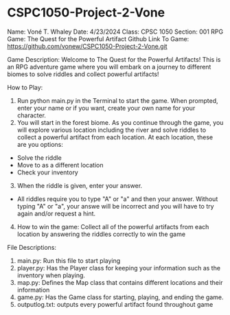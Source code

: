 # CSPC1050-Project-2-Vone
Name: Voné T. Whaley
Date: 4/23/2024
Class: CPSC 1050
Section: 001
RPG Game: The Quest for the Powerful Artifact
Github Link To Game: https://github.com/vonew/CSPC1050-Project-2-Vone.git

Game Description: Welcome to The Quest for the Powerful Artifacts! This is an RPG adventure game where you will embark on a journey to different biomes to solve riddles and collect powerful artifacts!

How to Play:
1. Run python main.py in the Terminal to start the game. When prompted, enter your name or if you want, create your own name for your character. 
2. You will start in the forest biome. As you continue through the game, you will explore various location including the river and solve riddles to collect a powerful artifact from each location. At each location, these are you options:
- Solve the riddle 
- Move to as a different location 
- Check your inventory 

3. When the riddle is given, enter your answer.
- All riddles require you to type "A" or "a" and then your answer. Without typing "A" or "a", your answe will be incorrect and you will have to try again and/or request a hint.

4. How to win the game: Collect all of the powerful artifacts from each location by answering the riddles correctly to win the game

File Descriptions:
1. main.py: Run this file to start playing
2. player.py: Has the Player class for keeping your information such as the inventory when playing. 
3. map.py: Defines the Map class that contains different locations and their information
4. game.py: Has the Game class for starting, playing, and ending the game.
5. outputlog.txt: outputs every powerful artifact found throughout game
